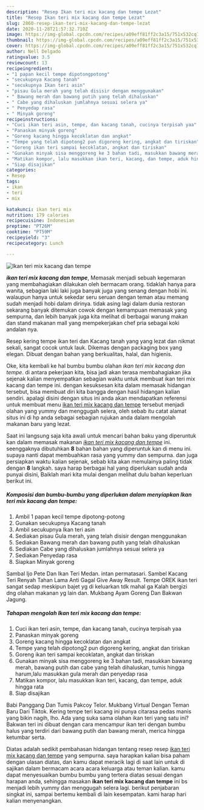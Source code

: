 ```yaml
---
description: "Resep Ikan teri mix kacang dan tempe Lezat"
title: "Resep Ikan teri mix kacang dan tempe Lezat"
slug: 2860-resep-ikan-teri-mix-kacang-dan-tempe-lezat
date: 2020-11-28T21:57:32.710Z
image: https://img-global.cpcdn.com/recipes/a09eff81ff2c3a15/751x532cq70/ikan-teri-mix-kacang-dan-tempe-foto-resep-utama.jpg
thumbnail: https://img-global.cpcdn.com/recipes/a09eff81ff2c3a15/751x532cq70/ikan-teri-mix-kacang-dan-tempe-foto-resep-utama.jpg
cover: https://img-global.cpcdn.com/recipes/a09eff81ff2c3a15/751x532cq70/ikan-teri-mix-kacang-dan-tempe-foto-resep-utama.jpg
author: Nell Delgado
ratingvalue: 3.5
reviewcount: 13
recipeingredient:
- "1 papan kecil tempe dipotongpotong"
- "secukupnya Kacang tanah"
- "secukupnya Ikan teri asin"
- "pisau Gula merah yang telah disisir dengan menggunakan"
- " Bawang merah dan bawang putih yang telah dihaluskan"
- " Cabe yang dihaluskan jumlahnya sesuai selera ya"
- " Penyedap rasa"
- " Minyak goreng"
recipeinstructions:
- "Cuci ikan teri asin, tempe, dan kacang tanah, cucinya terpisah yaa"
- "Panaskan minyak goreng"
- "Goreng kacang hingga kecoklatan dan angkat"
- "Tempe yang telah dipotong2 pun digoreng kering, angkat dan tiriskan"
- "Goreng ikan teri sampai kecoklatan, angkat dan tiriskan"
- "Gunakan minyak sisa menggoreng ke 3 bahan tadi, masukkan bawang merah, bawang putih dan cabe yang telah dihaluskan, tumis hingga harum,lalu masukkan gula merah dan penyedap rasa"
- "Matikan kompor, lalu masukkan ikan teri, kacang, dan tempe, aduk hingga rata"
- "Siap disajikan"
categories:
- Resep
tags:
- ikan
- teri
- mix

katakunci: ikan teri mix 
nutrition: 179 calories
recipecuisine: Indonesian
preptime: "PT26M"
cooktime: "PT59M"
recipeyield: "3"
recipecategory: Lunch

---
```



![Ikan teri mix kacang dan tempe](https://img-global.cpcdn.com/recipes/a09eff81ff2c3a15/751x532cq70/ikan-teri-mix-kacang-dan-tempe-foto-resep-utama.jpg)

<b><i>ikan teri mix kacang dan tempe</i></b>, Memasak menjadi sebuah kegemaran yang membahagiakan dilakukan oleh bermacam orang. tidaklah hanya para wanita, sebagian laki laki juga banyak juga yang senang dengan hobi ini. walaupun hanya untuk sekedar seru seruan dengan teman atau memang sudah menjadi hobi dalam dirinya. tidak asing lagi dalam dunia restoran sekarang banyak ditemukan cowok dengan kemampuan memasak yang sempurna, dan lebih banyak juga kita melihat di berbagai warung makan dan stand makanan mall yang mempekerjakan chef pria sebagai koki andalan nya.

Resep kering tempe ikan teri dan Kacang tanah yang yang lezat dan nikmat sekali, sangat cocok untuk lauk. Dikemas dengan packaging box yang elegan. Dibuat dengan bahan yang berkualitas, halal, dan higienis.

Oke, kita kembali ke hal bumbu bumbu olahan <i>ikan teri mix kacang dan tempe</i>. di antara pekerjaan kita, bisa jadi akan terasa membahagiakan jika sejenak kalian menyempatkan sebagian waktu untuk membuat ikan teri mix kacang dan tempe ini. dengan kesuksesan kita dalam memasak hidangan tersebut, bisa membuat diri kita bangga dengan hasil hidangan kalian sendiri. apalagi disini dengan situs ini anda akan mendapatkan referensi untuk membuat menu <u>ikan teri mix kacang dan tempe</u> tersebut menjadi olahan yang yummy dan menggugah selera, oleh sebab itu catat alamat situs ini di hp anda sebagai sebagian rujukan anda dalam mengolah makanan baru yang lezat.


Saat ini langsung saja kita awali untuk mencari bahan baku yang diperuntuk kan dalam memasak makanan <u><i>ikan teri mix kacang dan tempe</i></u> ini. seenggaknya dibutuhkan <b>8</b> bahan bahan yang diperuntuk kan di menu ini. supaya nanti dapat membuahkan rasa yang yummy dan sempurna. dan juga persiapkan waktu kalian sejenak, sebab kita akan memulainya paling tidak dengan <b>8</b> langkah. saya harap berbagai hal yang diperlukan sudah anda punyai disini, Baiklah mari kita mulai dengan melihat dulu bahan keperluan berikut ini.

<!--inarticleads1-->

##### Komposisi dan bumbu-bumbu yang diperlukan dalam menyiapkan Ikan teri mix kacang dan tempe:

1. Ambil 1 papan kecil tempe dipotong-potong
1. Gunakan secukupnya Kacang tanah
1. Ambil secukupnya Ikan teri asin
1. Sediakan pisau Gula merah, yang telah disisir dengan menggunakan
1. Sediakan  Bawang merah dan bawang putih yang telah dihaluskan
1. Sediakan  Cabe yang dihaluskan jumlahnya sesuai selera ya
1. Sediakan  Penyedap rasa
1. Siapkan  Minyak goreng


Sambal Ijo Pete Dan Ikan Teri Medan. intan permatasari. Sambel Kacang Teri Renyah Tahan Lama Anti Gagal Give Away Result. Tempe OREK ikan teri sangat sedap meskipun bajet yg di keluarkan tdk mahal ga Kalah bergizi dng olahan makanan yg lain dan. Mukbang Ayam Goreng Dan Bakwan Jagung. 

<!--inarticleads2-->

##### Tahapan mengolah Ikan teri mix kacang dan tempe:

1. Cuci ikan teri asin, tempe, dan kacang tanah, cucinya terpisah yaa
1. Panaskan minyak goreng
1. Goreng kacang hingga kecoklatan dan angkat
1. Tempe yang telah dipotong2 pun digoreng kering, angkat dan tiriskan
1. Goreng ikan teri sampai kecoklatan, angkat dan tiriskan
1. Gunakan minyak sisa menggoreng ke 3 bahan tadi, masukkan bawang merah, bawang putih dan cabe yang telah dihaluskan, tumis hingga harum,lalu masukkan gula merah dan penyedap rasa
1. Matikan kompor, lalu masukkan ikan teri, kacang, dan tempe, aduk hingga rata
1. Siap disajikan


Babi Panggang Dan Tumis Pakcoy Telor. Mukbang Virtual Dengan Teman Baru Dari Tiktok. Kering tempe teri kacang ini punya citarasa pedas manis yang bikin nagih, lho. Ada yang suka sama olahan ikan teri yang satu ini? Bakwan teri ini dibuat dengan cara mencampur ikan teri dengan bumbu halus yang terdiri dari bawang putih dan bawang merah, merica hingga ketumbar serta. 

Diatas adalah sedikit pembahasan hidangan tentang resep resep <u>ikan teri mix kacang dan tempe</u> yang sempurna. saya harapkan kalian bisa paham dengan ulasan diatas, dan kamu dapat meracik lagi di saat lain untuk di sajikan dalam bermacam acara acara keluarga atau teman kalian. kamu dapat menyesuaikan bumbu bumbu yang tertera diatas sesuai dengan harapan anda, sehingga masakan <b>ikan teri mix kacang dan tempe</b> ini bs menjadi lebih yummy dan menggugah selera lagi. berikut penjabaran singkat ini, sampai bertemu kembali di lain kesempatan. kami harap hari kalian menyenangkan.
